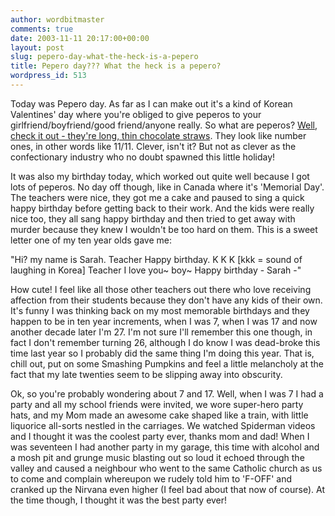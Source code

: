 ```yaml
---
author: wordbitmaster
comments: true
date: 2003-11-11 20:17:00+00:00
layout: post
slug: pepero-day-what-the-heck-is-a-pepero
title: Pepero day??? What the heck is a pepero?
wordpress_id: 513
---
```


Today was Pepero day.  As far as I can make out it's a kind of Korean Valentines' day where you're obliged to give peperos to your girlfriend/boyfriend/good friend/anyone really. So what are peperos? [Well, check it out - they're long, thin chocolate straws](http://web.wanadoo.be/tmk/pocky/pepero%20300.htm). They look like number ones, in other words like 11/11. Clever, isn't it? But not as clever as the confectionary industry who no doubt spawned this little holiday!

It was also my birthday today, which worked out quite well because I got lots of peperos. No day off though, like in Canada where it's 'Memorial Day'. The teachers were nice, they got me a cake and paused to sing a quick happy birthday before getting back to their work. And the kids were really nice too, they all sang happy birthday and then tried to get away with murder because they knew I wouldn't be too hard on them. This is a sweet letter one of my ten year olds gave me: 

"Hi? my name is Sarah. 
Teacher Happy birthday. K K K                                           [kkk = sound of laughing in Korea] 
Teacher I love you~ 
boy~ 
             Happy birthday 
                                     - Sarah -"         

How cute! I feel like all those other teachers out there who love receiving affection from their students because they don't have any kids of their own. It's funny I was thinking back on my most memorable birthdays and they happen to be in ten year increments, when I was 7, when I was 17 and now another decade later I'm 27. I'm not sure I'll remember this one though, in fact I don't remember turning 26, although I do know I was dead-broke this time last year so I probably did the same thing I'm doing this year. That is, chill out, put on some Smashing Pumpkins and feel a little melancholy at the fact that my late twenties seem to be slipping away into obscurity. 

Ok, so you're probably wondering about 7 and 17. Well, when I was 7 I had a party and all my school friends were invited, we wore super-hero party hats, and my Mom made an awesome cake shaped like a train, with little liquorice all-sorts nestled in the carriages. We watched Spiderman videos and I thought it was the coolest party ever, thanks mom and dad! When I was seventeen I had another party in my garage, this time with alcohol and a mosh pit and grunge music blasting out so loud it echoed through the valley and caused a neighbour who went to the same Catholic church as us to come and complain whereupon we rudely told him to 'F-OFF' and cranked up the Nirvana even higher (I feel bad about that now of course). At the time though, I thought it was the best party ever!
